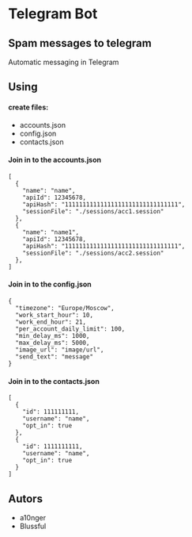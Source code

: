 # Telegram Bot

## Spam messages to telegram

Automatic messaging in Telegram

## Using

#### create files:

- accounts.json
- config.json
- contacts.json

#### Join in to the accounts.json

```
[
  {
    "name": "name",
    "apiId": 12345678,
    "apiHash": "11111111111111111111111111111111",
    "sessionFile": "./sessions/acc1.session"
  },
  {
    "name": "name1",
    "apiId": 12345678,
    "apiHash": "11111111111111111111111111111111",
    "sessionFile": "./sessions/acc2.session"
  },
]
```

#### Join in to the config.json

```
{
  "timezone": "Europe/Moscow",
  "work_start_hour": 10,
  "work_end_hour": 21,
  "per_account_daily_limit": 100,
  "min_delay_ms": 1000,
  "max_delay_ms": 5000,
  "image_url": "image/url",
  "send_text": "message"
}
```

#### Join in to the contacts.json

```
[
  {
    "id": 111111111,
    "username": "name",
    "opt_in": true
  },
  {
    "id": 1111111111,
    "username": "name",
    "opt_in": true
  }
]
```

## Autors

- a10nger
- Blussful